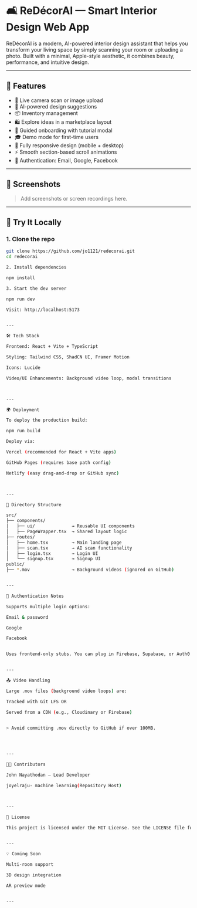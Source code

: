 # 🛋️ ReDécorAI — Smart Interior Design Web App

ReDécorAI is a modern, AI-powered interior design assistant that helps you transform your living space by simply scanning your room or uploading a photo. Built with a minimal, Apple-style aesthetic, it combines beauty, performance, and intuitive design.

---

## 🚀 Features

- 🎥 Live camera scan or image upload
- 🧠 AI-powered design suggestions
- 📦 Inventory management
- 🛍️ Explore ideas in a marketplace layout
- 🧭 Guided onboarding with tutorial modal
- 🎓 Demo mode for first-time users
- 📱 Fully responsive design (mobile + desktop)
- ⚡ Smooth section-based scroll animations
- 🔐 Authentication: Email, Google, Facebook

---

## 📸 Screenshots

> Add screenshots or screen recordings here.

---

## 🧪 Try It Locally

### 1. Clone the repo

```bash
git clone https://github.com/jo1121/redecorai.git
cd redecorai

2. Install dependencies

npm install

3. Start the dev server

npm run dev

Visit: http://localhost:5173


---

🛠 Tech Stack

Frontend: React + Vite + TypeScript

Styling: Tailwind CSS, ShadCN UI, Framer Motion

Icons: Lucide

Video/UI Enhancements: Background video loop, modal transitions



---

🌍 Deployment

To deploy the production build:

npm run build

Deploy via:

Vercel (recommended for React + Vite apps)

GitHub Pages (requires base path config)

Netlify (easy drag-and-drop or GitHub sync)



---

📂 Directory Structure

src/
├── components/
│   ├── ui/              → Reusable UI components
│   ├── PageWrapper.tsx  → Shared layout logic
├── routes/
│   ├── home.tsx         → Main landing page
│   ├── scan.tsx         → AI scan functionality
│   ├── login.tsx        → Login UI
│   └── signup.tsx       → Signup UI
public/
├── *.mov                → Background videos (ignored on GitHub)


---

🔐 Authentication Notes

Supports multiple login options:

Email & password

Google

Facebook


Uses frontend-only stubs. You can plug in Firebase, Supabase, or Auth0 to add real auth logic.


---

📤 Video Handling

Large .mov files (background video loops) are:

Tracked with Git LFS OR

Served from a CDN (e.g., Cloudinary or Firebase)


> Avoid committing .mov directly to GitHub if over 100MB.




---

👨‍💻 Contributors

John Nayathodan – Lead Developer

joyelraju- machine learning(Repository Host)



---

📄 License

This project is licensed under the MIT License. See the LICENSE file for more info.


---

💡 Coming Soon

Multi-room support

3D design integration

AR preview mode


---
